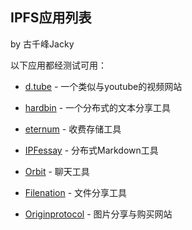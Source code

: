 ## IPFS应用列表

by 古千峰Jacky

以下应用都经测试可用：

* [d.tube](https://d.tube/) - 一个类似与youtube的视频网站

* [hardbin](https://hardbin.com) - 一个分布式的文本分享工具

* [eternum](https://www.eternum.io) - 收费存储工具

* [IPFessay](https://www.eternum.io/ipfs/QmRWeczoWjVoZSY4cvTAp6YaGJSwYJSWvANHXaHiNVd8to/) - 分布式Markdown工具

* [Orbit](https://orbit.chat) - 聊天工具

* [Filenation](https://filenation.io/) - 文件分享工具

* [Originprotocol](demo.originprotocol.com) - 图片分享与购买网站
